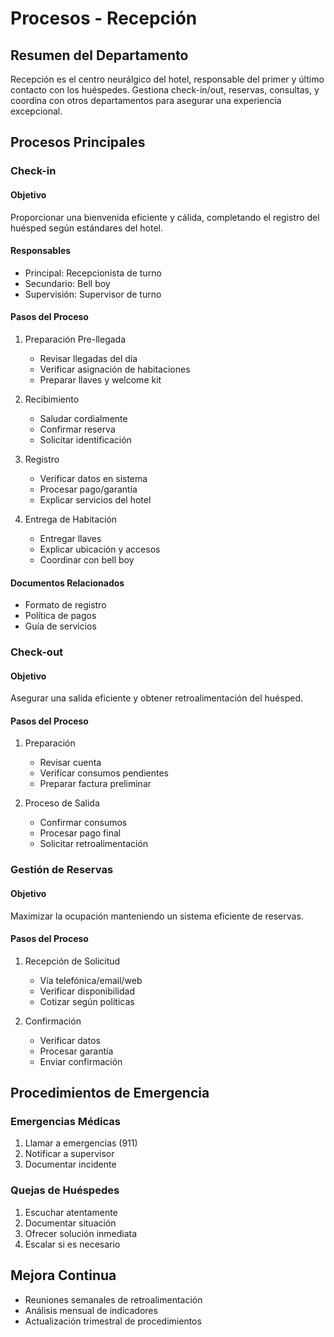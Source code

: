 # Procesos - Recepción

## Resumen del Departamento
Recepción es el centro neurálgico del hotel, responsable del primer y último contacto con los huéspedes. Gestiona check-in/out, reservas, consultas, y coordina con otros departamentos para asegurar una experiencia excepcional.

## Procesos Principales

### Check-in

#### Objetivo
Proporcionar una bienvenida eficiente y cálida, completando el registro del huésped según estándares del hotel.

#### Responsables
- Principal: Recepcionista de turno
- Secundario: Bell boy
- Supervisión: Supervisor de turno

#### Pasos del Proceso
1. Preparación Pre-llegada
   - Revisar llegadas del día
   - Verificar asignación de habitaciones
   - Preparar llaves y welcome kit

2. Recibimiento
   - Saludar cordialmente
   - Confirmar reserva
   - Solicitar identificación

3. Registro
   - Verificar datos en sistema
   - Procesar pago/garantía
   - Explicar servicios del hotel

4. Entrega de Habitación
   - Entregar llaves
   - Explicar ubicación y accesos
   - Coordinar con bell boy

#### Documentos Relacionados
- Formato de registro
- Política de pagos
- Guía de servicios

### Check-out

#### Objetivo
Asegurar una salida eficiente y obtener retroalimentación del huésped.

#### Pasos del Proceso
1. Preparación
   - Revisar cuenta
   - Verificar consumos pendientes
   - Preparar factura preliminar

2. Proceso de Salida
   - Confirmar consumos
   - Procesar pago final
   - Solicitar retroalimentación

### Gestión de Reservas

#### Objetivo
Maximizar la ocupación manteniendo un sistema eficiente de reservas.

#### Pasos del Proceso
1. Recepción de Solicitud
   - Vía telefónica/email/web
   - Verificar disponibilidad
   - Cotizar según políticas

2. Confirmación
   - Verificar datos
   - Procesar garantía
   - Enviar confirmación

## Procedimientos de Emergencia

### Emergencias Médicas
1. Llamar a emergencias (911)
2. Notificar a supervisor
3. Documentar incidente

### Quejas de Huéspedes
1. Escuchar atentamente
2. Documentar situación
3. Ofrecer solución inmediata
4. Escalar si es necesario

## Mejora Continua
- Reuniones semanales de retroalimentación
- Análisis mensual de indicadores
- Actualización trimestral de procedimientos